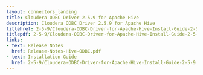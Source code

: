 ```yaml
---
layout: connectors_landing
title: Cloudera ODBC Driver 2.5.9 for Apache Hive
description: Cloudera ODBC Driver 2.5.9 for Apache Hive
titlehref: 2-5-9/Cloudera-ODBC-Driver-for-Apache-Hive-Install-Guide-2-5-9.pdf
titlepdf: 2-5-9/Cloudera-ODBC-Driver-for-Apache-Hive-Install-Guide-2-5-9.pdf
links:
- text: Release Notes
  href: Release-Notes-Hive-ODBC.pdf
- text: Installation Guide
  href: 2-5-9/Cloudera-ODBC-Driver-for-Apache-Hive-Install-Guide-2-5-9.pdf
---
```

